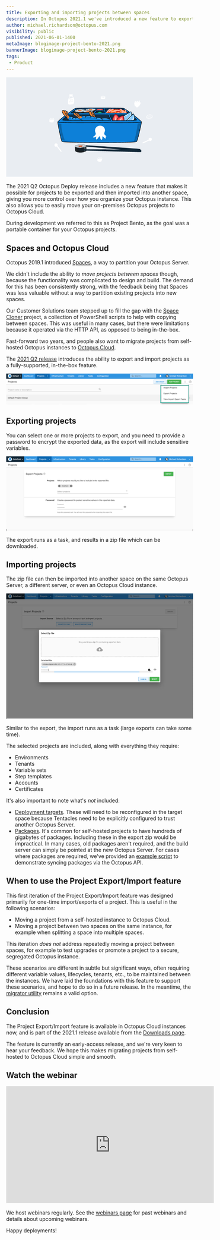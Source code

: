 ```yaml
---
title: Exporting and importing projects between spaces 
description: In Octopus 2021.1 we've introduced a new feature to export and import projects. 
author: michael.richardson@octopus.com
visibility: public
published: 2021-06-01-1400
metaImage: blogimage-project-bento-2021.png
bannerImage: blogimage-project-bento-2021.png
tags:
 - Product 
---
```


![octopus branded bento box filled with sushi](blogimage-project-bento-2021.png)

The 2021 Q2 Octopus Deploy release includes a new feature that makes it possible for projects to be exported and then imported into another space, giving you more control over how you organize your Octopus instance. This also allows you to easily move your on-premises Octopus projects to Octopus Cloud.

During development we referred to this as Project Bento, as the goal was a portable container for your Octopus projects. 

## Spaces and Octopus Cloud 
Octopus 2019.1 introduced [Spaces](https://octopus.com/docs/administration/spaces), a way to partition your Octopus Server.  

We didn't include the ability to _move projects between spaces_ though, because the functionality was complicated to design and build. The demand for this has been consistently strong, with the feedback being that Spaces was less valuable without a way to partition existing projects into new spaces. 

Our Customer Solutions team stepped up to fill the gap with the [Space Cloner](https://github.com/OctopusDeployLabs/SpaceCloner) project, a collection of PowerShell scripts to help with copying between spaces.  This was useful in many cases, but there were limitations because it operated via the HTTP API, as opposed to being in-the-box. 

Fast-forward two years, and people also want to migrate projects from self-hosted Octopus instances to [Octopus Cloud](https://octopus.com/docs/octopus-cloud).  

The [2021 Q2 release](https://octopus.com/blog/octopus-release-2021-q2) introduces the ability to export and import projects as a fully-supported, in-the-box feature. 

![Project Export/Import menu](import-export-menu.png "width=500")

## Exporting projects
You can select one or more projects to export, and you need to provide a password to encrypt the exported data, as the export will include sensitive variables. 

![Export projects page](export-projects-page.png "width=500")

The export runs as a task, and results in a zip file which can be downloaded.  

## Importing projects
The zip file can then be imported into another space on the same Octopus Server, a different server, or even an Octopus Cloud instance.  

![Import projects page](import-projects-page.png "width=500")

Similar to the export, the import runs as a task (large exports can take some time).

The selected projects are included, along with everything they require: 

- Environments
- Tenants
- Variable sets
- Step templates
- Accounts
- Certificates  

It's also important to note what's _not_ included:
 
- [Deployment targets](https://octopus.com/docs/projects/export-import#deployment-targets). These will need to be reconfigured in the target space because Tentacles need to be explicitly configured to trust another Octopus Server.  
- [Packages](https://octopus.com/docs/projects/export-import#packages). It's common for self-hosted projects to have hundreds of gigabytes of packages. Including these in the export zip would be impractical. In many cases, old packages aren't required, and the build server can simply be pointed at the new Octopus Server. For cases where packages are required, we've provided an [example script](https://github.com/OctopusDeploy/OctopusDeploy-Api/blob/master/REST/PowerShell/Feeds/SyncPackages.ps1) to demonstrate syncing packages via the Octopus API.  

## When to use the Project Export/Import feature
This first iteration of the Project Export/Import feature was designed primarily for one-time import/exports of a project.  This is useful in the following scenarios:

- Moving a project from a self-hosted instance to Octopus Cloud.
- Moving a project between two spaces on the same instance, for example when splitting a space into multiple spaces. 

This iteration _does not_ address repeatedly moving a project between spaces, for example to test upgrades or promote a project to a secure, segregated Octopus instance.  

These scenarios are different in subtle but significant ways, often requiring different variable values, lifecycles, tenants, etc., to be maintained between the instances.  We have laid the foundations with this feature to support these scenarios, and hope to do so in a future release. In the meantime, the [migrator utility](https://octopus.com/docs/octopus-rest-api/octopus.migrator.exe-command-line) remains a valid option.


## Conclusion
The Project Export/Import feature is available in Octopus Cloud instances now, and is part of the 2021.1 release available from the [Downloads page](https://octopus.com/downloads). 

The feature is currently an early-access release, and we're very keen to hear your feedback.  We hope this makes migrating projects from self-hosted to Octopus Cloud simple and smooth.


## Watch the webinar

<iframe width="560" height="315" src="https://www.youtube.com/embed/Dm4vOwuo9GI" title="YouTube video player" frameborder="0" allow="accelerometer; autoplay; clipboard-write; encrypted-media; gyroscope; picture-in-picture" allowfullscreen></iframe>

We host webinars regularly. See the [webinars page](https://octopus.com/events) for past webinars and details about upcoming webinars. 

Happy deployments!

